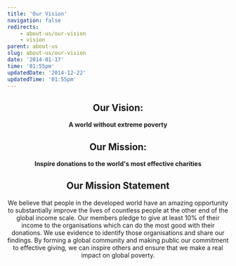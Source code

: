```yaml
---
title: 'Our Vision'
navigation: false
redirects:
    - about-us/our-vision
    - vision
parent: about-us
slug: about-us/our-vision
date: '2014-01-17'
time: '01:55pm'
updatedDate: '2014-12-22'
updatedTime: '01:55pm'
---
```

<center>

## Our Vision:

**A world without extreme poverty**

## Our Mission:

**Inspire donations to the world's most effective charities**

## Our Mission Statement

We believe that people in the developed world have an amazing opportunity to substantially improve the lives of countless people at the other end of the global income scale. Our members pledge to give at least 10% of their income to the organisations which can do the most good with their donations. We use evidence to identify those organisations and share our findings. By forming a global community and making public our commitment to effective giving, we can inspire others and ensure that we make a real impact on global poverty.

</center>